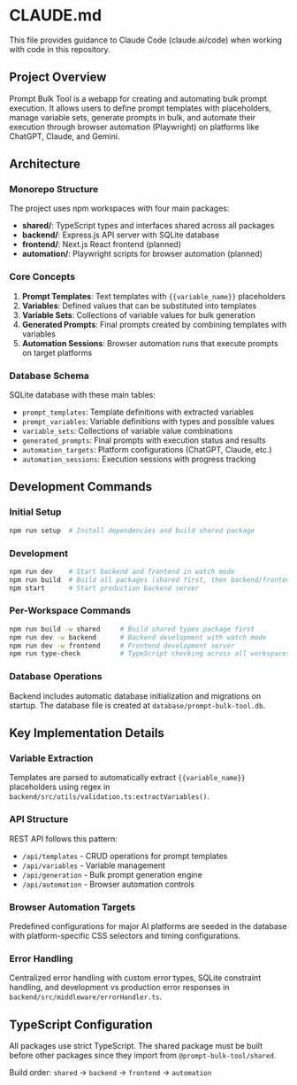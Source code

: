 # CLAUDE.md

This file provides guidance to Claude Code (claude.ai/code) when working with code in this repository.

## Project Overview

Prompt Bulk Tool is a webapp for creating and automating bulk prompt execution. It allows users to define prompt templates with placeholders, manage variable sets, generate prompts in bulk, and automate their execution through browser automation (Playwright) on platforms like ChatGPT, Claude, and Gemini.

## Architecture

### Monorepo Structure
The project uses npm workspaces with four main packages:

- **shared/**: TypeScript types and interfaces shared across all packages
- **backend/**: Express.js API server with SQLite database  
- **frontend/**: Next.js React frontend (planned)
- **automation/**: Playwright scripts for browser automation (planned)

### Core Concepts

1. **Prompt Templates**: Text templates with `{{variable_name}}` placeholders
2. **Variables**: Defined values that can be substituted into templates
3. **Variable Sets**: Collections of variable values for bulk generation
4. **Generated Prompts**: Final prompts created by combining templates with variables
5. **Automation Sessions**: Browser automation runs that execute prompts on target platforms

### Database Schema

SQLite database with these main tables:
- `prompt_templates`: Template definitions with extracted variables
- `prompt_variables`: Variable definitions with types and possible values  
- `variable_sets`: Collections of variable value combinations
- `generated_prompts`: Final prompts with execution status and results
- `automation_targets`: Platform configurations (ChatGPT, Claude, etc.)
- `automation_sessions`: Execution sessions with progress tracking

## Development Commands

### Initial Setup
```bash
npm run setup  # Install dependencies and build shared package
```

### Development
```bash
npm run dev    # Start backend and frontend in watch mode
npm run build  # Build all packages (shared first, then backend/frontend)
npm start      # Start production backend server
```

### Per-Workspace Commands
```bash
npm run build -w shared     # Build shared types package first
npm run dev -w backend      # Backend development with watch mode  
npm run dev -w frontend     # Frontend development server
npm run type-check          # TypeScript checking across all workspaces
```

### Database Operations
Backend includes automatic database initialization and migrations on startup. The database file is created at `database/prompt-bulk-tool.db`.

## Key Implementation Details

### Variable Extraction
Templates are parsed to automatically extract `{{variable_name}}` placeholders using regex in `backend/src/utils/validation.ts:extractVariables()`.

### API Structure  
REST API follows this pattern:
- `/api/templates` - CRUD operations for prompt templates
- `/api/variables` - Variable management
- `/api/generation` - Bulk prompt generation engine
- `/api/automation` - Browser automation controls

### Browser Automation Targets
Predefined configurations for major AI platforms are seeded in the database with platform-specific CSS selectors and timing configurations.

### Error Handling
Centralized error handling with custom error types, SQLite constraint handling, and development vs production error responses in `backend/src/middleware/errorHandler.ts`.

## TypeScript Configuration

All packages use strict TypeScript. The shared package must be built before other packages since they import from `@prompt-bulk-tool/shared`.

Build order: `shared` → `backend` → `frontend` → `automation`